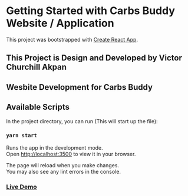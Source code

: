 # Getting Started with Carbs Buddy Website / Application

This project was bootstrapped with [Create React App](https://github.com/facebook/create-react-app).

## This Project is Design and Developed by Victor Churchill Akpan 
## Wesbite Development for Carbs Buddy

## Available Scripts

In the project directory, you can run (This will start up the file):

### `yarn start`

Runs the app in the development mode.\
Open [http://localhost:3500](http://localhost:3500) to view it in your browser.

The page will reload when you make changes.\
You may also see any lint errors in the console.

### [Live Demo](https://carbs-buddy.netlify.app/)
